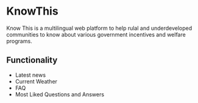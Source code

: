 # KnowThis
Know This is a multilingual web platform to help rulal and underdeveloped communities 
to know about various government incentives and welfare programs.

## Functionality
   - Latest news
   - Current Weather
   - FAQ
   - Most Liked Questions and Answers

